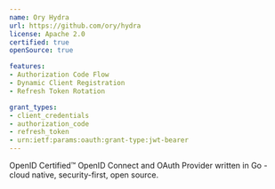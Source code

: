 ```yaml
---
name: Ory Hydra
url: https://github.com/ory/hydra
license: Apache 2.0
certified: true
openSource: true

features:
- Authorization Code Flow
- Dynamic Client Registration
- Refresh Token Rotation

grant_types:
- client_credentials
- authorization_code
- refresh_token
- urn:ietf:params:oauth:grant-type:jwt-bearer
---
```


OpenID Certified™ OpenID Connect and OAuth Provider written in Go - cloud native, security-first, open source.
